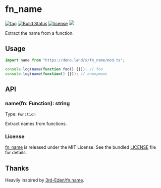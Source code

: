 # fn_name

[![tag](https://img.shields.io/github/release/denomod/fn_name)](https://github.com/denomod/fn_name/releases)
[![Build Status](https://github.com/denomod/fn_name/workflows/ci/badge.svg?branch=master)](https://github.com/denomod/fn_name/actions)
[![license](https://img.shields.io/github/license/denomod/fn_name)](https://github.com/denomod/fn_name/blob/master/LICENSE)
[![](https://img.shields.io/badge/deno-v0.26.0-green.svg)](https://github.com/denoland/deno)

Extract the name from a function.

## Usage

```js
import name from "https://deno.land/x/fn_name/mod.ts";

console.log(name(function foo() {})); // foo
console.log(name(function() {})); // anonymous
```

## API

### name(fn: Function): string

Type: `Function`

Extract names from functions.

### License

[fn_name](https://github.com/denomod/fn_name) is released under the MIT License. See the bundled [LICENSE](./LICENSE) file for details.

## Thanks

Heavily inspired by [3rd-Eden/fn.name](https://github.com/3rd-Eden/fn.name).
